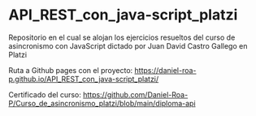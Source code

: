 # API_REST_con_java-script_platzi

Repositorio en el cual se alojan los ejercicios resueltos del curso de asincronismo con JavaScript dictado por Juan David Castro Gallego en Platzi

Ruta a Github pages con el proyecto: https://daniel-roa-p.github.io/API_REST_con_java-script_platzi/

Certificado del curso: https://github.com/Daniel-Roa-P/Curso_de_asincronismo_platzi/blob/main/diploma-api